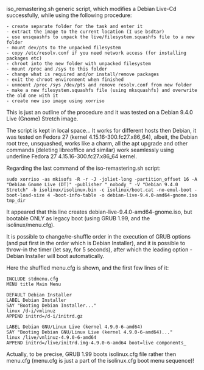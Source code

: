 iso_remastering.sh generic script, which modifies a Debian Live-Cd successfully, while using the following procedure:

    - create separate folder for the task and enter it
    - extract the image to the current location (I use bsdtar)
    - use unsquashfs to unpack the live/filesystem.squashfs file to a new folder
    - mount dev/pts to the unpacked filesystem
    - copy /etc/resolv.conf if you need network access (for installing packages etc)
    - chroot into the new folder with unpacked filesystem
    - mount /proc and /sys to this folder
    - change what is required and/or install/remove packages
    - exit the chroot environment when finished
    - unmount /proc /sys /dev/pts and remove resolv.conf from new folder
    - make a new filesystem.squashfs file (using mksquashfs) and overwrite the old one with it
    - create new iso image using xorriso

This is just an outline of the procedure and it was tested on a Debian 9.4.0 Live (Gnome) Stretch image.

The script is kept in local space... It works for different hosts then Debian, it was tested on Fedora 27 (kernel 4.15.16-300.fc27.x86_64), albeit, the Debian root tree, unsquashed, works like a charm, all the apt upgrade and other commands (deleting libreoffice and similar) work seamlessly using underline Fedora 27 4.15.16-300.fc27.x86_64 kernel.

Regarding the last command of the iso-remastering.sh script:

    sudo xorriso -as mkisofs -R -r -J -joliet-long -partition_offset 16 -A "Debian Gnome Live (DT)" -publisher "_nobody_" -V "Debian 9.4.0 Stretch" -b isolinux/isolinux.bin -c isolinux/boot.cat -no-emul-boot -boot-load-size 4 -boot-info-table -o debian-live-9.4.0-amd64-gnome.iso tmp_dir

It appeared that this line creates debian-live-9.4.0-amd64-gnome.iso, but bootable ONLY as legacy boot (using GRUB 1.99, and the isolinux/menu.cfg).

It is possible to change/re-shuffle order in the execution of GRUB options (and put first in the order which is Debian Installer), and it is possible to throw-in the timer (let say, for 5 seconds), after which the leading option - Debian Installer will boot automatically.

Here the shuffled menu.cfg is shown, and the first few lines of it:

    INCLUDE stdmenu.cfg
    MENU title Main Menu

    DEFAULT Debian Installer
    LABEL Debian Installer
    SAY "Booting Debian Installer..."
    linux /d-i/vmlinuz
    APPEND initrd=/d-i/initrd.gz 

    LABEL Debian GNU/Linux Live (kernel 4.9.0-6-amd64)
    SAY "Booting Debian GNU/Linux Live (kernel 4.9.0-6-amd64)..."
    linux /live/vmlinuz-4.9.0-6-amd64
    APPEND initrd=/live/initrd.img-4.9.0-6-amd64 boot=live components_

Actually, to be precise, GRUB 1.99 boots isolinux.cfg file rather then menu.cfg (menu.cfg is just a part of the isolinux.cfg boot menu sequence)!
